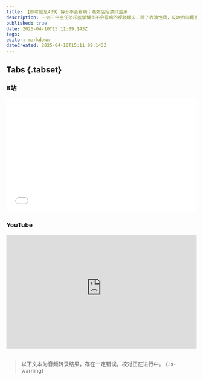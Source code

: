 ```yaml
---
title: 【参考信息439】博士不会看病；燕郊店招禁红蓝黑
description: 一则三甲主任怒斥医学博士不会看病的视频爆火，除了表演性质，反映的问题也真实存在。中美关税大战升级波及医疗科研领域。过去两年，由于内外原因和生存压力，中国生物医药企业早期研发产品“大甩卖”，背后也有集采因素。中核集团“炫耀”收到119万份简历，在当前的就业环境下引发舆情不意外。浙江职业院校招高层次人才要求大专以上，并非萝卜招聘。河北三河燕郊要求店铺招牌禁用红蓝黑三色。安徽发生两起被精神病事件。
published: true
date: 2025-04-10T15:11:09.143Z
tags: 
editor: markdown
dateCreated: 2025-04-10T15:11:09.143Z
---
```


## Tabs {.tabset}
### B站
<div style="position: relative; padding: 30% 45%;">
<iframe style="position: absolute; width: 100%; height: 100%; left: 0; top: 0;" src="//player.bilibili.com/player.html?&bvid=BV12HdVYhESj&page=1&as_wide=1&high_quality=1&danmaku=1&autoplay=0" scrolling="no" border="0" frameborder="no" framespacing="0" allowfullscreen="true"></iframe>
</div>

### YouTube
<div style="position: relative; padding: 30% 45%;">
<iframe style="position: absolute; top: 0; left: 0; width: 100%; height: 100%;" src="https://www.youtube-nocookie.com/embed/YouTubeVID" title="YouTube video player" frameborder="0" allow="accelerometer; autoplay; clipboard-write; encrypted-media; gyroscope; picture-in-picture" allowfullscreen></iframe>
</div>

## 

> 以下文本为音频转录结果，存在一定错误，校对正在进行中。
{.is-warning}

